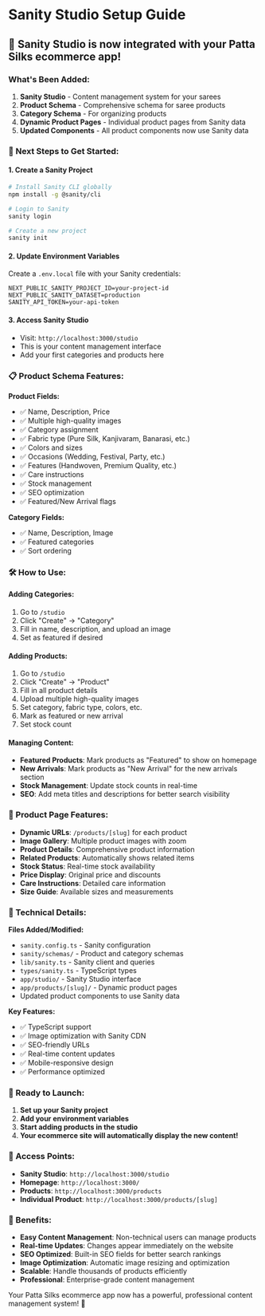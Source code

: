 # Sanity Studio Setup Guide

## 🎉 Sanity Studio is now integrated with your Patta Silks ecommerce app!

### What's Been Added:

1. **Sanity Studio** - Content management system for your sarees
2. **Product Schema** - Comprehensive schema for saree products
3. **Category Schema** - For organizing products
4. **Dynamic Product Pages** - Individual product pages from Sanity data
5. **Updated Components** - All product components now use Sanity data

### 🚀 Next Steps to Get Started:

#### 1. Create a Sanity Project

```bash
# Install Sanity CLI globally
npm install -g @sanity/cli

# Login to Sanity
sanity login

# Create a new project
sanity init
```

#### 2. Update Environment Variables

Create a `.env.local` file with your Sanity credentials:

```env
NEXT_PUBLIC_SANITY_PROJECT_ID=your-project-id
NEXT_PUBLIC_SANITY_DATASET=production
SANITY_API_TOKEN=your-api-token
```

#### 3. Access Sanity Studio

- Visit: `http://localhost:3000/studio`
- This is your content management interface
- Add your first categories and products here

### 📋 Product Schema Features:

**Product Fields:**

- ✅ Name, Description, Price
- ✅ Multiple high-quality images
- ✅ Category assignment
- ✅ Fabric type (Pure Silk, Kanjivaram, Banarasi, etc.)
- ✅ Colors and sizes
- ✅ Occasions (Wedding, Festival, Party, etc.)
- ✅ Features (Handwoven, Premium Quality, etc.)
- ✅ Care instructions
- ✅ Stock management
- ✅ SEO optimization
- ✅ Featured/New Arrival flags

**Category Fields:**

- ✅ Name, Description, Image
- ✅ Featured categories
- ✅ Sort ordering

### 🛠️ How to Use:

#### Adding Categories:

1. Go to `/studio`
2. Click "Create" → "Category"
3. Fill in name, description, and upload an image
4. Set as featured if desired

#### Adding Products:

1. Go to `/studio`
2. Click "Create" → "Product"
3. Fill in all product details
4. Upload multiple high-quality images
5. Set category, fabric type, colors, etc.
6. Mark as featured or new arrival
7. Set stock count

#### Managing Content:

- **Featured Products**: Mark products as "Featured" to show on homepage
- **New Arrivals**: Mark products as "New Arrival" for the new arrivals section
- **Stock Management**: Update stock counts in real-time
- **SEO**: Add meta titles and descriptions for better search visibility

### 🎨 Product Page Features:

- **Dynamic URLs**: `/products/[slug]` for each product
- **Image Gallery**: Multiple product images with zoom
- **Product Details**: Comprehensive product information
- **Related Products**: Automatically shows related items
- **Stock Status**: Real-time stock availability
- **Price Display**: Original price and discounts
- **Care Instructions**: Detailed care information
- **Size Guide**: Available sizes and measurements

### 🔧 Technical Details:

**Files Added/Modified:**

- `sanity.config.ts` - Sanity configuration
- `sanity/schemas/` - Product and category schemas
- `lib/sanity.ts` - Sanity client and queries
- `types/sanity.ts` - TypeScript types
- `app/studio/` - Sanity Studio interface
- `app/products/[slug]/` - Dynamic product pages
- Updated product components to use Sanity data

**Key Features:**

- ✅ TypeScript support
- ✅ Image optimization with Sanity CDN
- ✅ SEO-friendly URLs
- ✅ Real-time content updates
- ✅ Mobile-responsive design
- ✅ Performance optimized

### 🚀 Ready to Launch:

1. **Set up your Sanity project**
2. **Add your environment variables**
3. **Start adding products in the studio**
4. **Your ecommerce site will automatically display the new content!**

### 📱 Access Points:

- **Sanity Studio**: `http://localhost:3000/studio`
- **Homepage**: `http://localhost:3000/`
- **Products**: `http://localhost:3000/products`
- **Individual Product**: `http://localhost:3000/products/[slug]`

### 🎯 Benefits:

- **Easy Content Management**: Non-technical users can manage products
- **Real-time Updates**: Changes appear immediately on the website
- **SEO Optimized**: Built-in SEO fields for better search rankings
- **Image Optimization**: Automatic image resizing and optimization
- **Scalable**: Handle thousands of products efficiently
- **Professional**: Enterprise-grade content management

Your Patta Silks ecommerce app now has a powerful, professional content management system! 🎉
